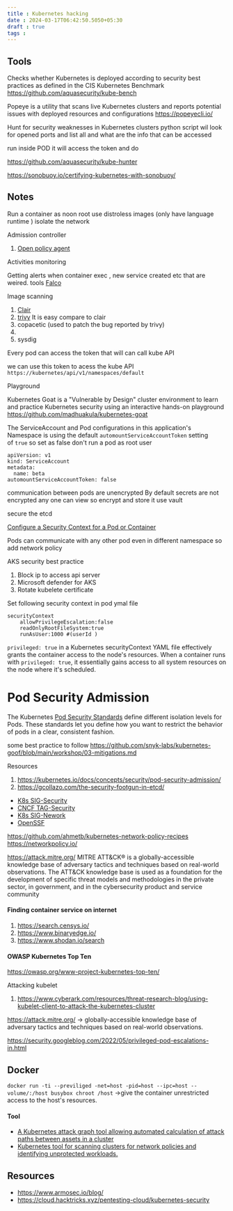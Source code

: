```yaml
---
title : Kubernetes hacking
date : 2024-03-17T06:42:50.5050+05:30
draft : true
tags : 
---
```



## Tools

Checks whether Kubernetes is deployed according to security best practices as defined in the CIS Kubernetes Benchmark
https://github.com/aquasecurity/kube-bench 

Popeye is a utility that scans live Kubernetes clusters and reports potential issues with deployed resources and configurations
https://popeyecli.io/

Hunt for security weaknesses in Kubernetes clusters python script wil look for opened ports and list all and what are the info that can be accessed

run inside POD it will access the token and do 

https://github.com/aquasecurity/kube-hunter

https://sonobuoy.io/certifying-kubernetes-with-sonobuoy/ 



## Notes

Run a container as noon root
use distroless images (only have language runtime )
isolate the network 

Admission controller
1. [Open policy agent ](https://www.openpolicyagent.org/)

Activities monitoring

Getting alerts when container exec , new service created etc that are weired.
tools [Falco](https://falco.org/)  

Image scanning
1. [Clair](https://github.com/quay/clair)
2. [trivy](https://github.com/aquasecurity/trivy) It is easy compare to clair
3. copacetic (used to patch the bug reported by trivy)
4. 
5. sysdig


Every pod can access the token that will can call kube API 
 
we can use this token to acess the kube API  `https://kubernetes/api/v1/namespaces/default`


Playground

Kubernetes Goat is a "Vulnerable by Design" cluster environment to learn and practice Kubernetes security using an interactive hands-on playground https://github.com/madhuakula/kubernetes-goat

The ServiceAccount and Pod configurations in this application's Namespace is using the default `automountServiceAccountToken` setting of `true` so set as false
don't run a pod as root user
```
apiVersion: v1
kind: ServiceAccount
metadata:
  name: beta
automountServiceAccountToken: false
```
communication between pods are unencrypted
By default secrets are not encrypted any one can view so encrypt and store it use vault

secure the etcd 

[Configure a Security Context for a Pod or Container](https://kubernetes.io/docs/tasks/configure-pod-container/security-context/)

Pods can communicate with any other pod even in different namespace so add network policy

AKS security best practice
1. Block ip to access api server
2. Microsoft defender for AKS
3. Rotate kubelete certificate

Set following security context in pod ymal file

```
securityContext
	allowPrivilegeEscalation:false
	readOnlyRootFileSystem:true
	runAsUser:1000 #(userId )
```


 `privileged: true`  in a Kubernetes securityContext YAML file effectively grants the container access to the node's resources. When a container runs with `privileged: true`, it essentially gains access to all system resources on the node where it's scheduled.
# Pod Security Admission
The Kubernetes [Pod Security Standards](https://kubernetes.io/docs/concepts/security/pod-security-standards/) define different isolation levels for Pods. These standards let you define how you want to restrict the behavior of pods in a clear, consistent fashion.

some best practice to follow
https://github.com/snyk-labs/kubernetes-goof/blob/main/workshop/03-mitigations.md

Resources
1. https://kubernetes.io/docs/concepts/security/pod-security-admission/
2. https://gcollazo.com/the-security-footgun-in-etcd/
- [K8s SIG-Security](https://github.com/kubernetes/sig-security)
- [CNCF TAG-Security](https://github.com/cncf/tag-security)
- [K8s SIG-Nework](https://github.com/kubernetes/community/tree/master/sig-network)
- [OpenSSF](https://openssf.org/)


https://github.com/ahmetb/kubernetes-network-policy-recipes
https://networkpolicy.io/



https://attack.mitre.org/ MITRE ATT&CK® is a globally-accessible knowledge base of adversary tactics and techniques based on real-world observations. The ATT&CK knowledge base is used as a foundation for the development of specific threat models and methodologies in the private sector, in government, and in the cybersecurity product and service community











#### Finding container service on internet
1. https://search.censys.io/
2. https://www.binaryedge.io/
3. https://www.shodan.io/search


#### OWASP Kubernetes Top Ten
https://owasp.org/www-project-kubernetes-top-ten/


Attacking kubelet
1. https://www.cyberark.com/resources/threat-research-blog/using-kubelet-client-to-attack-the-kubernetes-cluster


https://attack.mitre.org/ -> globally-accessible knowledge base of adversary tactics and techniques based on real-world observations.

https://security.googleblog.com/2022/05/privileged-pod-escalations-in.html 

## Docker

`docker run -ti --previliged -net=host -pid=host --ipc=host --volume/:/host busybox chroot /host`  ->give the container unrestricted access to the host's resources.

#### Tool
- [A Kubernetes attack graph tool allowing automated calculation of attack paths between assets in a cluster ](https://github.com/DataDog/KubeHound?tab=readme-ov-file)
- [Kubernetes tool for scanning clusters for network policies and identifying unprotected workloads.](https://github.com/deggja/netfetch) 


## Resources
- https://www.armosec.io/blog/
- https://cloud.hacktricks.xyz/pentesting-cloud/kubernetes-security